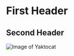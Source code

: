 # First Header
## Second Header
![Image of Yaktocat](https://octodex.github.com/images/yaktocat.png)
